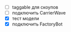 
- [ ] taggable для скоупов
- [ ] подключить CarrierWave
- [x] тест модели
- [x] подключить FactoryBot
